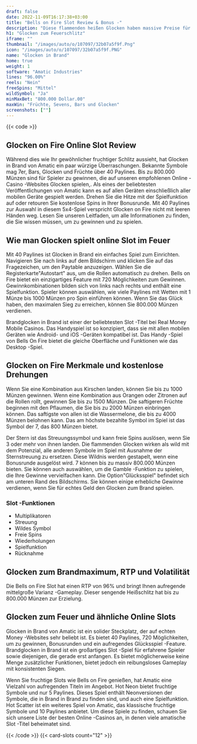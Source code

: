 ```yaml
---
draft: false
date: 2022-11-09T16:17:38+03:00
title: "Bells on Fire Slot Review & Bonus -"
description: "Diese flammenden heißen Glocken haben massive Preise für Grenzen! Finden Sie heraus. Beinhaltet RTP, Funktionen, Bonus und mehr!"
h1: "Glocken zum Feuerschlitz"
iframe: ""
thumbnail: "/images/auto/o/107097/32b07a5f9f.Png"
icon: "/images/auto/o/107097/32b07a5f9f.PNG"
name: "Glocken in Brand"
home: true
weight: 1
software: "Amatic Industries"
lines: "96.00%"
reels: "Nein"
freeSpins: "Mittel"
wildSymbol: "Ja"
minMaxBet: "800.000 Dollar.00"
maxWin: "Früchte, Sevens, Bars und Glocken"
screenshots: [""]
---
```


{{< code >}}<h2>Glocken on Fire Online Slot Review</h2><p>Während dies wie Ihr gewöhnlicher fruchtiger Schlitz aussieht, hat Glocken in Brand von Amatic ein paar würzige Überraschungen. Bekannte Symbole mag 7er, Bars, Glocken und Früchte über 40 Paylines. Bis zu 800.000 Münzen sind für Spieler zu gewinnen, die auf unseren empfohlenen Online -Casino -Websites Glocken spielen,. Als eines der beliebtesten Veröffentlichungen von Amatic kann es auf allen Geräten einschließlich aller mobilen Geräte gespielt werden. Drehen Sie die Hitze mit der Spielfunktion auf oder retouren Sie kostenlose Spins in Ihrer Bonusrunde. Mit 40 Paylines zur Auswahl in diesem 5x4-Spiel verspricht Glocken on Fire nicht mit leeren Händen weg. Lesen Sie unseren Leitfaden, um alle Informationen zu finden, die Sie wissen müssen, um zu gewinnen und zu spielen.</p><h2>Wie man Glocken spielt online Slot im Feuer</h2><p>Mit 40 Paylines ist Glocken in Brand ein einfaches Spiel zum Einrichten. Navigieren Sie nach links auf dem Bildschirm und klicken Sie auf das Fragezeichen, um den Paytable anzuzeigen. Wählen Sie die Registerkarte"Autostart" aus, um die Rollen automatisch zu drehen. Bells on Fire bietet ein einzigartiges Feature mit 720 Möglichkeiten zum Gewinnen. Gewinnkombinationen bilden sich von links nach rechts und enthält eine Spielfunktion. Spieler können auswählen, wie viele Paylines mit Wetten mit 1 Münze bis 1000 Münzen pro Spin einführen können. Wenn Sie das Glück haben, den maximalen Sieg zu erreichen, können Sie 800.000 Münzen verdienen.</p><p>Brandglocken in Brand ist einer der beliebtesten Slot -Titel bei Real Money Mobile Casinos. Das Handyspiel ist so konzipiert, dass sie mit allen mobilen Geräten wie Android- und iOS -Geräten kompatibel ist. Das Handy -Spiel von Bells On Fire bietet die gleiche Oberfläche und Funktionen wie das Desktop -Spiel.</p><h2>Glocken on Fire Merkmale und kostenlose Drehungen</h2><p>Wenn Sie eine Kombination aus Kirschen landen, können Sie bis zu 1000 Münzen gewinnen. Wenn eine Kombination aus Orangen oder Zitronen auf die Rollen rollt, gewinnen Sie bis zu 1500 Münzen. Die saftigeren Früchte beginnen mit den Pflaumen, die Sie bis zu 2000 Münzen einbringen können. Das saftigste von allen ist die Wassermelone, die bis zu 4000 Münzen belohnen kann. Das am höchste bezahlte Symbol im Spiel ist das Symbol der 7, das 800 Münzen bietet.</p><p>Der Stern ist das Streuungssymbol und kann freie Spins auslösen, wenn Sie 3 oder mehr von ihnen landen. Die flammenden Glocken wirken als wild mit dem Potenzial, alle anderen Symbole im Spiel mit Ausnahme der Sternstreuung zu ersetzen. Diese Wildnis werden gestapelt, wenn eine Bonusrunde ausgelöst wird. 7 können bis zu massiv 800.000 Münzen bieten. Sie können auch auswählen, um die Gamble -Funktion zu spielen, die Ihre Gewinne vervielfachen kann. Die Option"Glücksspiel" befindet sich am unteren Rand des Bildschirms. Sie können einige erhebliche Gewinne verdienen, wenn Sie für echtes Geld den Glocken zum Brand spielen.</p><h3>
Slot -Funktionen</h3><ul>
<li></span>
Multiplikatoren</li>
<li></span>
Streuung</li>
<li></span>
Wildes Symbol</li>
<li></span>
Freie Spins</li>
<li></span>
Wiederholungen</li>
<li></span>
Spielfunktion</li>
<li></span>
Rücknahme</li></ul><h2>Glocken zum Brandmaximum, RTP und Volatilität</h2><p>Die Bells on Fire Slot hat einen RTP von 96% und bringt Ihnen aufregende mittelgroße Varianz -Gameplay. Dieser sengende Heißschlitz hat bis zu 800.000 Münzen zur Erzielung.</p><h2>Glocken zum Feuer und ähnliche Online Slots</h2><p>Glocken in Brand von Amatic ist ein solider Steckplatz, der auf echten Money -Websites sehr beliebt ist. Es bietet 40 Paylines, 720 Möglichkeiten, um zu gewinnen, Bonusrunden und ein aufregendes Glücksspiel -Feature. Brandglocken in Brand ist ein großartiges Slot -Spiel für erfahrene Spieler sowie diejenigen, die gerade erst anfangen. Es bietet möglicherweise keine Menge zusätzlicher Funktionen, bietet jedoch ein reibungsloses Gameplay mit konsistenten Siegen.</p><p>Wenn Sie fruchtige Slots wie Bells on Fire genießen, hat Amatic eine Vielzahl von aufregenden Titeln im Angebot. Hot Neon bietet fruchtige Symbole und nur 5 Paylines. Dieses Spiel enthält Neonversionen der Symbole, die in Brand in Brand zu finden sind, und auch eine Spielfunktion. Hot Scatter ist ein weiteres Spiel von Amatic, das klassische fruchtige Symbole und 10 Paylines anbietet. Um diese Spiele zu finden, schauen Sie sich unsere Liste der besten Online -Casinos an, in denen viele amatische Slot -Titel beheimatet sind.</p>{{< /code >}}
 {{< card-slots count="12" >}}